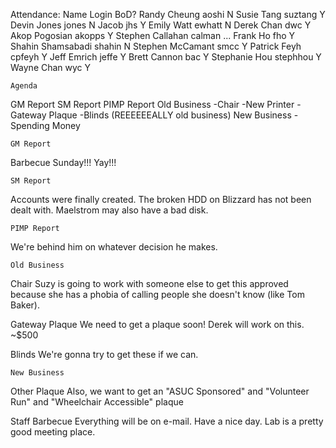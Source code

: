 Attendance:
Name			Login		BoD?
Randy Cheung		aoshi		N
Susie Tang		suztang		Y
Devin Jones		jones		N
Jacob			jhs		Y
Emily Watt		ewhatt		N
Derek Chan		dwc		Y
Akop Pogosian		akopps		Y
Stephen Callahan	calman		...
Frank Ho		fho		Y
Shahin Shamsabadi	shahin		N
Stephen McCamant	smcc		Y
Patrick Feyh		cpfeyh		Y
Jeff Emrich		jeffe		Y
Brett Cannon		bac		Y
Stephanie Hou		stephhou	Y
Wayne Chan		wyc		Y


	Agenda
GM Report
SM Report
PIMP Report
Old Business
	-Chair
	-New Printer
	-Gateway Plaque
	-Blinds (REEEEEEALLY old business)
New Business
	-Spending Money


	GM Report
Barbecue Sunday!!! Yay!!!


	SM Report
Accounts were finally created.  The broken HDD on Blizzard has not been dealt with.  Maelstrom may also have a bad disk.


	PIMP Report
We're behind him on whatever decision he makes.


	Old Business
Chair
	Suzy is going to work with someone else to get this approved because she has a phobia of calling people she
		doesn't know (like Tom Baker).

Gateway Plaque
	We need to get a plaque soon! Derek will work on this. ~$500

Blinds
	We're gonna try to get these if we can.


	New Business
Other Plaque
	Also, we want to get an "ASUC Sponsored" and "Volunteer Run" and "Wheelchair Accessible" plaque

Staff Barbecue
	Everything will be on e-mail.  Have a nice day.  Lab is a pretty good meeting place.
